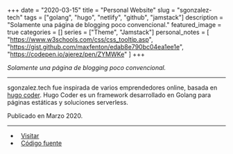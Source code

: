 +++ 
date = "2020-03-15"
title = "Personal Website"
slug = "sgonzalez-tech"
tags = ["golang", "hugo", "netlify", "github", "jamstack"]
description = "Solamente una página de blogging poco convencional."
featured_image = true
categories = []
series = ["Theme", "Jamstack"]
personal_notes = [
    "https://www.w3schools.com/css/css_tooltip.asp",
    "https://gist.github.com/maxfenton/edab8e790bc04ea1ee1e",
    "https://codepen.io/ajerez/pen/ZYMWKe"
]
+++

<p>
    <em>Solamente una página de blogging poco convencional.</em>
</p>
<hr>
<p>
    sgonzalez.tech fue inspirada de varios emprendedores online, basada en <a href="https://github.com/luizdepra/hugo-coder/">hugo coder</a>. Hugo Coder es un framework desarrollado en Golang para páginas estáticas y soluciones serverless.
</p>
<p>
    Publicado en Marzo 2020.
</p>
<hr>
<ul>
    <li><i class="fa fa-terminal"></i>&nbsp; <a href="/">Visitar</a></li>
    <li><i class="fa fa-download"></i>&nbsp; <a href="#" class="disabled-link">Código fuente</a></li>
</ul>